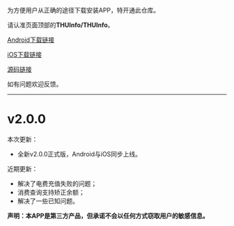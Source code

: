 为方便用户从正确的途径下载安装APP，特开通此仓库。

请认准页面顶部的**THUInfo/THUInfo**。

[Android下载链接](https://cloud.tsinghua.edu.cn/f/6e107f4a8c2541b38943/?dl=1)

[iOS下载链接](https://apps.apple.com/cn/app/thu-info/id1533968428)

[源码链接](https://github.com/UNIDY2002/THUInfo)

如有问题欢迎反馈。

---

# v2.0.0

本次更新：
- 全新v2.0.0正式版，Android与iOS同步上线。

近期更新：
- 解决了电费充值失败的问题；
- 消费查询支持矫正余额；
- 解决了一些已知问题。

**声明：本APP是第三方产品，但承诺不会以任何方式窃取用户的敏感信息。**
